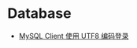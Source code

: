 # Database

- [MySQL Client 使用 UTF8 编码登录](/programming/database/mysql-client-using-utf8-encoding.md)
